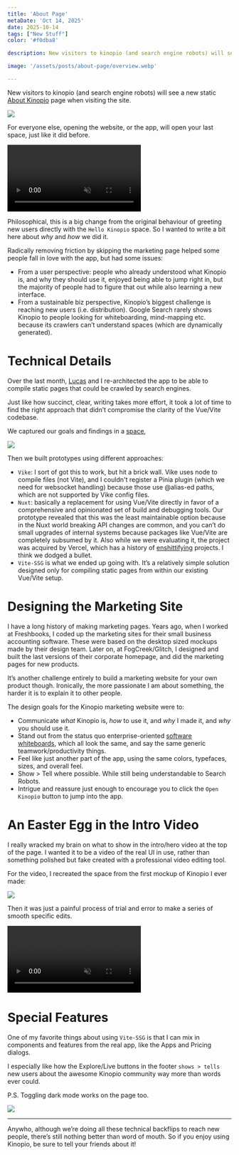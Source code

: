 ```yaml
---
title: 'About Page'
metaDate: 'Oct 14, 2025'
date: 2025-10-14
tags: ["New Stuff"]
color: '#f0dba8'

description: New visitors to kinopio (and search engine robots) will see a new static About Kinopio page when visiting the site.

image: '/assets/posts/about-page/overview.webp'

---
```


New visitors to kinopio (and search engine robots) will see a new static [About Kinopio](https://kinopio.club/about) page when visiting the site.

<img src="/assets/posts/about-page/hero.webp" class="wide">


For everyone else, opening the website, or the app, will open your last space, just like it did before.

<p>
<video class="" autoplay loop muted playsinline>
  <source src="/assets/posts/about-page/flowchart.mp4">
</video>
</p>


Philosophical, this is a big change from the original behaviour of greeting new users directly with the `Hello Kinopio` space. So I wanted to write a bit here about _why_ and _how_ we did it.

Radically removing friction by skipping the marketing page helped some people fall in love with the app, but had some issues:

- From a user perspective: people who already understood what Kinopio is, and why they should use it, enjoyed being able to jump right in, but the majority of people had to figure that out while also learning a new interface.
- From a sustainable biz perspective, Kinopio’s biggest challenge is reaching new users (i.e. distribution). Google Search rarely shows Kinopio to people looking for whiteboarding, mind-mapping etc. because its crawlers can’t understand spaces (which are dynamically generated).

# Technical Details

Over the last month, [Lucas](https://lucas.love) and I re-architected the app to be able to compile static pages that could be crawled by search engines.

Just like how succinct, clear, writing takes more effort, it took a lot of time to find the right approach that didn’t compromise the clarity of the Vue/Vite codebase.

We captured our goals and findings in a [space](https://kinopio.club/vike-vue-notes-7k41MNfYhkzbXFUYyul1s),

<img src="/assets/posts/about-page/vite-ssg-space.webp" class="wide">

Then we built prototypes using different approaches:

- `Vike`: I sort of got this to work, but hit a brick wall. Vike uses node to compile files (not Vite), and I couldn't register a Pinia plugin (which we need for websocket handling) because those use @alias-ed paths, which are not supported by Vike config files.
- `Nuxt`: basically a replacement for using Vue/Vite directly in favor of a comprehensive and opinionated set of build and debugging tools. Our prototype revealed that this was the least maintainable option because in the Nuxt world breaking API changes are common, and you can’t do small upgrades of internal systems because packages like Vue/Vite are completely subsumed by it. Also while we were evaluating it, the project was acquired by Vercel, which has a history of [enshittifying](https://en.wikipedia.org/wiki/Enshittification) projects. I think we dodged a bullet.
- `Vite-SSG` is what we ended up going with. It’s a relatively simple solution designed only for compiling static pages from within our existing Vue/Vite setup.

# Designing the Marketing Site

I have a long history of making marketing pages. Years ago, when I worked at Freshbooks, I coded up the marketing sites for their small business accounting software. These were based on the desktop sized mockups made by their design team. Later on, at FogCreek/Glitch, I designed and built the last versions of their corporate homepage, and did the marketing pages for new products.

It’s another challenge entirely to build a marketing website for your own product though. Ironically, the more passionate I am about something, the harder it is to explain it to other people.

The design goals for the Kinopio marketing website were to:

- Communicate _what_ Kinopio is, _how_ to use it, and _why_ I made it, and _why_ you should use it.
- Stand out from the status quo enterprise-oriented [software whiteboards](https://pketh.org/towards-a-better-whiteboard.html), which all look the same, and say the same generic teamwork/productivity things.
- Feel like just another part of the app, using the same colors, typefaces, sizes, and overall feel.
- Show > Tell where possible. While still being understandable to Search Robots.
- Intrigue and reassure just enough to encourage you to click the `Open Kinopio` button to jump into the app.

# An Easter Egg in the Intro Video

I really wracked my brain on what to show in the intro/hero video at the top of the page. I wanted it to be a video of the real UI in use, rather than something polished but fake created with a professional video editing tool.

For the video, I recreated the space from the first mockup of Kinopio I ever made:

<a href="https://www.are.na/block/4251114">
<img src="/assets/posts/about-page/og.webp" class="wide">
</a>

Then it was just a painful process of trial and error to make a series of smooth specific edits.

<p>
<video class="" autoplay loop muted playsinline>
  <source src="/assets/posts/about-page/vid.mp4">
</video>
</p>


# Special Features

One of my favorite things about using `Vite-SSG` is that I can mix in components and features from the real app, like the Apps and Pricing dialogs.

I especially like how the Explore/Live buttons in the footer `shows > tells` new users about the awesome Kinopio community way more than words ever could.

P.S. Toggling dark mode works on the page too.

<img src="/assets/posts/about-page/footer.webp" class="">

---

Anywho, although we’re doing all these technical backflips to reach new people, there’s still nothing better than word of mouth. So if you enjoy using Kinopio, be sure to tell your friends about it!